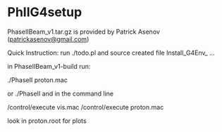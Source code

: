 # PhIIG4setup
PhaseIIBeam_v1.tar.gz is provided by Patrick Asenov (patrickasenov@gmail.com)

Quick Instruction:
run ./todo.pl and source created file Install_G4Env_ ...

in PhaseIIBeam_v1-build run:


./PhaseII proton.mac

or ./PhaseII  and in the command line 

/control/execute vis.mac 
/control/execute proton.mac

look in proton.root for plots
